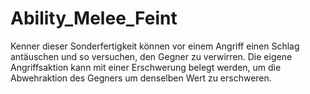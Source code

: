 # Ability_Melee_Feint

Kenner dieser Sonderfertigkeit können vor einem Angriff einen Schlag antäuschen und so versuchen, den Gegner zu verwirren. Die eigene Angriffsaktion kann mit einer Erschwerung belegt werden, um die Abwehraktion des Gegners um denselben Wert zu erschweren.
